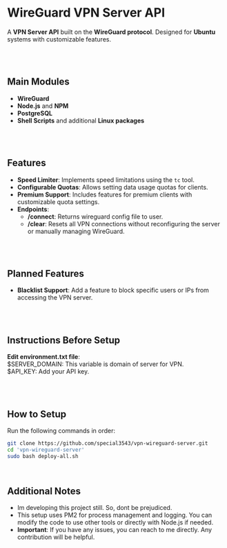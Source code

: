 # WireGuard VPN Server API

A **VPN Server API** built on the **WireGuard protocol**. Designed for **Ubuntu** systems with customizable features.

<br /><br />

## Main Modules

- **WireGuard**
- **Node.js** and **NPM**
- **PostgreSQL**
- **Shell Scripts** and additional **Linux packages**

<br /><br />

## Features

- **Speed Limiter**: Implements speed limitations using the `tc` tool.  
- **Configurable Quotas**: Allows setting data usage quotas for clients.  
- **Premium Support**: Includes features for premium clients with customizable quota settings.  
- **Endpoints**:  
  - **/connect**: Returns wireguard config file to user.  
  - **/clear**: Resets all VPN connections without reconfiguring the server or manually managing WireGuard.

<br /><br />

## Planned Features

- **Blacklist Support**: Add a feature to block specific users or IPs from accessing the VPN server.

<br /><br />

## Instructions Before Setup

**Edit environment.txt file**:<br />
$SERVER_DOMAIN: This variable is domain of server for VPN.<br />
$API_KEY: Add your API key.

<br /><br />

## How to Setup

Run the following commands in order:

```bash
git clone https://github.com/special3543/vpn-wireguard-server.git
cd 'vpn-wireguard-server' 
sudo bash deploy-all.sh
```
<br />


## Additional Notes

- Im developing this project still. So, dont be prejudiced.
- This setup uses PM2 for process management and logging. You can modify the code to use other tools or directly with Node.js if needed.
- **Important**: If you have any issues, you can reach to me directly. Any contribution will be helpful.<br /><br /><br />



